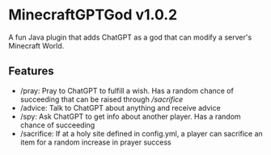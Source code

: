 # MinecraftGPTGod v1.0.2
A fun Java plugin that adds ChatGPT as a god that can modify a server's Minecraft World.

## Features
- /pray: Pray to ChatGPT to fulfill a wish. Has a random chance of succeeding that can be raised through _/sacrifice_
- /advice: Talk to ChatGPT about anything and receive advice
- /spy: Ask ChatGPT to get info about another player. Has a random chance of succeeding
- /sacrifice: If at a holy site defined in config.yml, a player can sacrifice an item for a random increase in prayer success